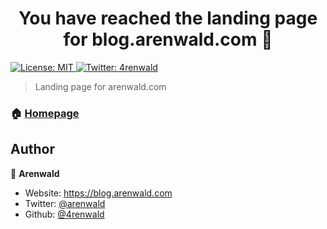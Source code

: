 <h1 align="center">You have reached the landing page for blog.arenwald.com 👋</h1>
<p>
  <a href="#" target="_blank">
    <img alt="License: MIT" src="https://img.shields.io/badge/License-MIT-yellow.svg" />
  </a>
  <a href="https://twitter.com/4renwald" target="_blank">
    <img alt="Twitter: 4renwald" src="https://img.shields.io/twitter/follow/4renwald?style=social" />
  </a>
</p>

> Landing page for arenwald.com

### 🏠 [Homepage](https://blog.arenwald.com)

## Author

👤 **Arenwald**

* Website: https://blog.arenwald.com
* Twitter: [@arenwald](https://twitter.com/4renwald)
* Github: [@4renwald](https://github.com/4renwald)
